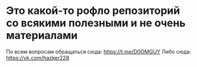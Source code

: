# Это какой-то рофло репозиторий со всякими полезными и не очень материалами

По всем вопросам обращаться сюда: https://t.me/D0OMGUY
Либо сюда: https://vk.com/hazker228
